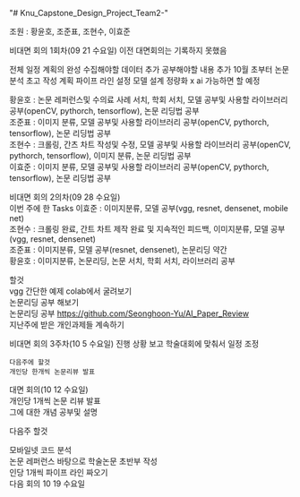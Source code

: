 "# Knu_Capstone_Design_Project_Team2-" 


조원 : 황윤호, 조준표, 조현수, 이효준



비대면 회의 1회차(09 21 수요일)
  이전 대면회의는 기록하지 못했음
   
  전체 일정 계획의 완성
  수집해야할 데이터 추가 
  공부해야할 내용 추가
  10월 초부터 논문 분석
  초고 작성 계획
  파이프 라인 설정
  모델 설계 정량화
  x ai 가능하면 할 예정
  
  황윤호 : 논문 레퍼런스및 수의료 사례 서치, 학회 서치, 모델 공부및 사용할 라이브러리 공부(openCV, pythorch, tensorflow), 논문 리딩법 공부  
  조준표 : 이미지 분류, 모델 공부및 사용할 라이브러리 공부(openCV, pythorch, tensorflow), 논문 리딩법 공부  
  조현수 : 크롤링, 간츠 차트 작성및 수정, 모델 공부및 사용할 라이브러리 공부(openCV, pythorch, tensorflow), 이미지 분류, 논문 리딩법 공부  
  이효준 : 이미지 분류, 모델 공부및 사용할 라이브러리 공부(openCV, pythorch, tensorflow), 논문 리딩법 공부  

비대면 회의 2의차(09 28 수요일)    
  이번 주에 한 Tasks
  이효준 : 이미지분류, 모델 공부(vgg, resnet, densenet, mobile net)  
  조현수 : 크롤링 완료, 간트 차트 제작 완료 및 지속적인 피드백, 이미지분류, 모델 공부(vgg, resnet, densenet)   
  조준표 : 이미지분류, 모델 공부(resnet, densenet), 논문리딩 약간  
  황윤호 : 이미지분류,  논문리딩, 논문 서치, 학회 서치, 라이브러리 공부  
  
  할것  
  vgg 간단한 예제 colab에서 굴려보기  
  논문리딩 공부 해보기  
  논문리딩 공부 https://github.com/Seonghoon-Yu/AI_Paper_Review  
  지난주에 받은 개인과제들 계속하기  
    
   
   비대면 회의 3주차(10 5 수요일)
    진행 상황 보고
    학술대회에 맞춰서 일정 조정
    
    다음주에 할것
    개인당 한개씩 논문리뷰 발표
 
 대면 회의(10 12 수요일)   
  개인당 1개씩 논문 리뷰 발표  
  그에 대한 개념 공부및 설명  
    
  다음주 할것  
    
  모바일넷 코드 분석  
  논문 레퍼런스 바탕으로 학술논문 초반부 작성  
  인당 1개씩 파이프 라인 짜오기  
  다음 회의 10 19 수요일

